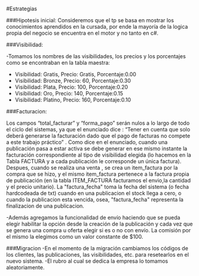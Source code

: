 #Estrategias

###Hipotesis inicial:
Consideremos que el tp se basa en mostrar los conocimientos aprendidos en la cursada, por ende la mayoría de la logica propia del negocio se encuentra en el motor y no tanto en c#.


###Visibilidad:

-Tomamos los nombres de las visibilidades, los precios y los porcentajes como se encontraban en la tabla maestra:

- Visibilidad: Gratis,  Precio: Gratis, Porcentaje:0.00
- Visibilidad: Bronze,  Precio: 60,     Porcentaje:0.30
- Visibilidad: Plata,   Precio: 100,    Porcentaje:0.20
- Visibilidad: Oro,     Precio: 140,    Porcentaje:0.15
- Visibilidad: Platino, Precio: 160,    Porcentaje:0.10


###Facturacion:

 Los campos “total_facturar” y “forma_pago” serán nulos a lo largo de todo el ciclo del sistemas, ya que el enunciado dice :
 “Tener en cuenta que solo deberá generarse la facturación dado que el pago de facturas no compete a este trabajo práctico” .
 Como dice en el enunciado, cuando una publicación pasa a estar activa se debe generar en ese mismo instante la facturación correspondiente al tipo de visibilidad elegida (lo hacemos en la Tabla FACTURA y a cada publicación le corresponde un única factura).
 Despues, cuando se realiza una venta , se crea un item_factura por la compra que se hizo, y el mismo item_factura pertenece a la factura propia de publicación (en la tabla ITEM_FACTURA facturamos el envio,la cantidad y el precio unitario).
 La "factura_fecha" toma la fecha del sistema (o fecha hardcodeada de txt) cuando en una publicacion el stock llega a cero, o cuando la publicacion esta vencida, osea, "factura_fecha" representa la finalizacion de una publicacion.

-Además agregamos la funcionalidad de envío haciendo que se pueda elegir habilitar la opción desde la creación de la publicación y cada vez que se genera una compra u oferta elegir si es o no con envío. La comisión por el mismo la elegimos como un valor constante de $100.

###Migracion
-En el momento de la migración cambiamos los códigos de los clientes, las publicaciones, las visibilidades, etc. para resetearlos en el nuevo sistema.
-El rubro al cual se dedica la empresa lo tomamos aleatoriamente.
